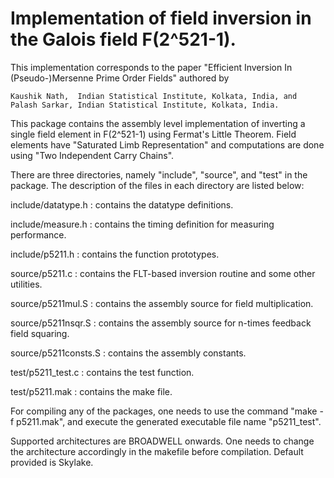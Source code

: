 # Implementation of field inversion in the Galois field F(2^521-1).

This implementation corresponds to the paper "Efficient Inversion In (Pseudo-)Mersenne Prime Order Fields" 
authored by

    Kaushik Nath,  Indian Statistical Institute, Kolkata, India, and   
    Palash Sarkar, Indian Statistical Institute, Kolkata, India.

This package contains the assembly level implementation of inverting a single field element in F(2^521-1) 
using Fermat's Little Theorem. Field elements have "Saturated Limb Representation" and computations are 
done using "Two Independent Carry Chains".

There are three directories, namely "include", "source", and "test" in the package. The description of the 
files in each directory are listed below:

include/datatype.h  	:  contains the datatype definitions.

include/measure.h   	:  contains the timing definition for measuring performance.

include/p5211.h    	:  contains the function prototypes.

source/p5211.c		:  contains the FLT-based inversion routine and some other utilities.

source/p5211mul.S	:  contains the assembly source for field multiplication.

source/p5211nsqr.S	:  contains the assembly source for n-times feedback field squaring.

source/p5211consts.S	:  contains the assembly constants.

test/p5211_test.c	:  contains the test function.

test/p5211.mak		:  contains the make file.
    
For compiling any of the packages, one needs to use the command "make -f p5211.mak", and execute the generated 
executable file name "p5211_test".

Supported architectures are BROADWELL onwards. 
One needs to change the architecture accordingly in the makefile before compilation. Default provided is Skylake.
